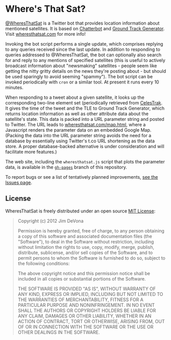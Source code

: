 Where's That Sat?
=================

[@WheresThatSat](https://twitter.com/#!/wheresthatsat) is a Twitter bot that provides location information about mentioned satellites. It is based on [Chatterbot](http://muffinlabs.com/chatterbot.html) and [Ground Track Generator](https://github.com/anoved/Ground-Track-Generator). Visit [wheresthatsat.com](http://wheresthatsat.com/) for more info!

Invoking the bot script performs a single update, which comprises replying to any queries received since the last update. In addition to responding to queries addressed to @WheresThatSat, the bot can optionally also search for and reply to any mentions of specified satellites (this is useful to actively broadcast information about "newsmaking" satellites - people seem like getting the nitty gritty details on the news they're posting about - but should be used sparingly to avoid seeming "spammy"). The bot script can be invoked periodically with `cron` or a similar tool. At present it runs every 10 minutes.

When responding to a tweet about a given satellite, it looks up the corresponding two-line element set (periodically retrieved from [CelesTrak](http://www.celestrak.com/). It gives the time of the tweet and the TLE to Ground Track Generator, which returns location information as well as other attribute data about the satellite's state. This data is packed into a URL parameter string and posted to Twitter. The URL leads to [wheresthatsat.com/map.html](http://wheresthatsat.com/map.html), where a Javascript renders the parameter data on an embedded Google Map. (Packing the data into the URL parameter string avoids the need for a database by essentially using Twitter's t.co URL shortening as the data store. A proper database-backed alternative is under consideration and will facilitate more features.)

The web site, including the `wheresthatsat.js` script that plots the parameter data, is available in the [`gh-pages`](https://github.com/anoved/WheresThatSat/tree/gh-pages) branch of this repository.

To report bugs or see a list of tentatively planned improvements, [see the Issues page](https://github.com/anoved/WheresThatSat/issues).

License
-------

WheresThatSat is freely distributed under an open source [MIT License](http://opensource.org/licenses/MIT):

> Copyright (c) 2012 Jim DeVona
>
> Permission is hereby granted, free of charge, to any person obtaining a copy of this software and associated documentation files (the "Software"), to deal in the Software without restriction, including without limitation the rights to use, copy, modify, merge, publish, distribute, sublicense, and/or sell copies of the Software, and to permit persons to whom the Software is furnished to do so, subject to the following conditions:
>
> The above copyright notice and this permission notice shall be included in all copies or substantial portions of the Software.
>
> THE SOFTWARE IS PROVIDED "AS IS", WITHOUT WARRANTY OF ANY KIND, EXPRESS OR IMPLIED, INCLUDING BUT NOT LIMITED TO THE WARRANTIES OF MERCHANTABILITY, FITNESS FOR A PARTICULAR PURPOSE AND NONINFRINGEMENT. IN NO EVENT SHALL THE AUTHORS OR COPYRIGHT HOLDERS BE LIABLE FOR ANY CLAIM, DAMAGES OR OTHER LIABILITY, WHETHER IN AN ACTION OF CONTRACT, TORT OR OTHERWISE, ARISING FROM, OUT OF OR IN CONNECTION WITH THE SOFTWARE OR THE USE OR OTHER DEALINGS IN THE SOFTWARE.
